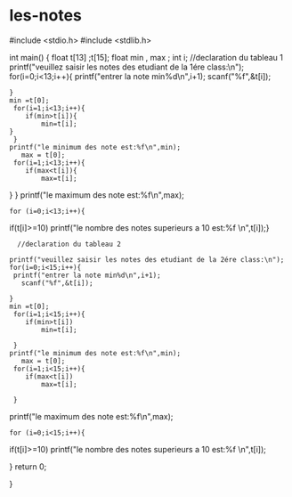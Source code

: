 # les-notes

#include <stdio.h>
#include <stdlib.h>

int main()
{
    float t[13] ;t[15];
    float min , max ;
    int i;
    //declaration du tableau 1
    printf("veuillez saisir les notes des etudiant de la 1ére class:\n");
    for(i=0;i<13;i++){
     printf("entrer la note min%d\n",i+1);
       scanf("%f",&t[i]);

    }
    min =t[0];
     for(i=1;i<13;i++){
        if(min>t[i]){
            min=t[i];
    }
     }
    printf("le minimum des note est:%f\n",min);
       max = t[0];
     for(i=1;i<13;i++){
        if(max<t[i]){
            max=t[i];
}
     }
printf("le maximum des note est:%f\n",max);

    for (i=0;i<13;i++){

  if(t[i]>=10)
      printf("le nombre des notes superieurs a 10 est:%f \n",t[i]);}

      //declaration du tableau 2

    printf("veuillez saisir les notes des etudiant de la 2ére class:\n");
    for(i=0;i<15;i++){
     printf("entrer la note min%d\n",i+1);
       scanf("%f",&t[i]);

    }
    min =t[0];
     for(i=1;i<15;i++){
        if(min>t[i])
            min=t[i];

     }
    printf("le minimum des note est:%f\n",min);
       max = t[0];
     for(i=1;i<15;i++){
        if(max<t[i])
            max=t[i];

     }
printf("le maximum des note est:%f\n",max);

    for (i=0;i<15;i++){

  if(t[i]>=10)
      printf("le nombre des notes superieurs a 10 est:%f \n",t[i]);




}
return 0;

}
